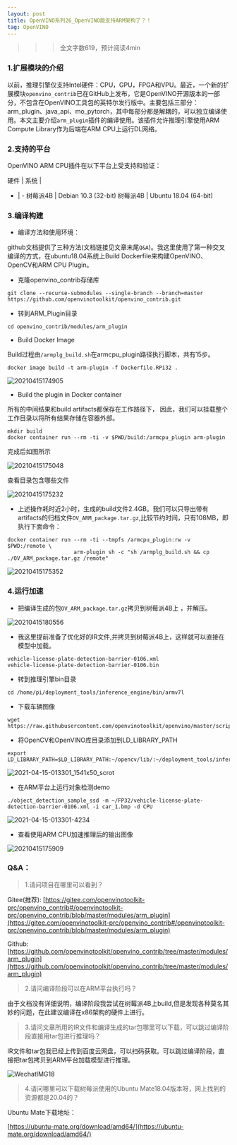 ```yaml
---
layout: post
title: OpenVINO系列26_OpenVINO能支持ARM架构了？！
tag: OpenVINO
---
```


>>> 全文字数619，预计阅读4min

### 1.扩展模块的介绍

以前，推理引擎仅支持Intel硬件：CPU，GPU，FPGA和VPU。最近，一个新的扩展模块`openvino_contrib`已在GitHub上发布，它是OpenVINO开源版本的一部分，不包含在OpenVINO工具包的英特尔发行版中。主要包括三部分：arm_plugin、java_api、mo_pytorch，其中每部分都是解耦的，可以独立编译使用。本文主要介绍`arm_plugin`插件的编译使用。该插件允许推理引擎使用ARM Compute Library作为后端在ARM CPU上运行DL网络。


### 2.支持的平台

OpenVINO ARM CPU插件在以下平台上受支持和验证：

硬件 | 系统 | 
- | - 
树莓派4B | Debian 10.3 (32-bit)
树莓派4B | Ubuntu 18.04 (64-bit)

### 3.编译构建

- 编译方法和使用环境：

github文档提供了三种方法(文档链接见文章末尾`Q&A`)。我这里使用了第一种交叉编译的方式，在ubuntu18.04系统上Build Dockerfile来构建OpenVINO、OpenCV和ARM CPU Plugin。

- 克隆openvino_contrib存储库

```
git clone --recurse-submodules --single-branch --branch=master https://github.com/openvinotoolkit/openvino_contrib.git 
```

- 转到ARM_Plugin目录

```
cd openvino_contrib/modules/arm_plugin
```

- Build Docker Image

Build过程由`/armplg_build.sh`在armcpu_plugin路径执行脚本，共有15步。

```
docker image build -t arm-plugin -f Dockerfile.RPi32 .
```

![20210415174905](https://cdn.jsdelivr.net/gh/luckykang/picture_bed/blogs_images/20210415174905.png)

- Build the plugin in Docker container

所有的中间结果和build artifacts都保存在工作路径下，
因此，我们可以挂载整个工作目录以将所有结果存储在容器外部。

```
mkdir build
docker container run --rm -ti -v $PWD/build:/armcpu_plugin arm-plugin
```

完成后如图所示

![20210415175048](https://cdn.jsdelivr.net/gh/luckykang/picture_bed/blogs_images/20210415175048.png)

查看目录包含哪些文件

![20210415175232](https://cdn.jsdelivr.net/gh/luckykang/picture_bed/blogs_images/20210415175232.png)


- 上述操作耗时近2小时，生成的build文件2.4GB。我们可以只导出带有artifacts的归档文件`OV_ARM_package.tar.gz`,比较节约时间，只有108MB，即执行下面命令：


```
docker container run --rm -ti --tmpfs /armcpu_plugin:rw -v $PWD:/remote \
                     arm-plugin sh -c "sh /armplg_build.sh && cp ./OV_ARM_package.tar.gz /remote"
```


![20210415175352](https://cdn.jsdelivr.net/gh/luckykang/picture_bed/blogs_images/20210415175352.png)


### 4.运行加速

- 把编译生成的包`OV_ARM_package.tar.gz`拷贝到树莓派4B上
，并解压。

![20210415180556](https://cdn.jsdelivr.net/gh/luckykang/picture_bed/blogs_images/20210415180556.png)


- 我这里提前准备了优化好的IR文件,并拷贝到树莓派4B上，这样就可以直接在模型中加载。

```
vehicle-license-plate-detection-barrier-0106.xml
vehicle-license-plate-detection-barrier-0106.bin
```

- 转到推理引擎bin目录

```
cd /home/pi/deployment_tools/inference_engine/bin/armv7l
```
- 下载车辆图像

```
wget https://raw.githubusercontent.com/openvinotoolkit/openvino/master/scripts/demo/car_1.bmp
```

- 将OpenCV和OpenVINO库目录添加到LD_LIBRARY_PATH

```
export LD_LIBRARY_PATH=$LD_LIBRARY_PATH:~/opencv/lib/:~/deployment_tools/inference_engine/lib/armv7l/
```

![2021-04-15-013301_1541x50_scrot](https://cdn.jsdelivr.net/gh/luckykang/picture_bed/blogs_images/2021-04-15-013301_1541x50_scrot.png)

- 在ARM平台上运行对象检测demo

```
./object_detection_sample_ssd -m ~/FP32/vehicle-license-plate-detection-barrier-0106.xml -i car_1.bmp -d CPU
```

![2021-04-15-013301-4234](https://cdn.jsdelivr.net/gh/luckykang/picture_bed/blogs_images/2021-04-15-013301-4234.gif)


- 查看使用ARM CPU加速推理后的输出图像

![20210415175909](https://cdn.jsdelivr.net/gh/luckykang/picture_bed/blogs_images/20210415175909.png)


### Q&A：

> 1.请问项目在哪里可以看到？

Gitee(推荐):
[https://gitee.com/openvinotoolkit-prc/openvino_contrib#/openvinotoolkit-prc/openvino_contrib/blob/master/modules/arm_plugin](https://gitee.com/openvinotoolkit-prc/openvino_contrib#/openvinotoolkit-prc/openvino_contrib/blob/master/modules/arm_plugin)

Github:
[https://github.com/openvinotoolkit/openvino_contrib/tree/master/modules/arm_plugin](https://github.com/openvinotoolkit/openvino_contrib/tree/master/modules/arm_plugin)

> 2.请问编译阶段可以在ARM平台执行吗？

由于文档没有详细说明，编译阶段我尝试在树莓派4B上build,但是发现各种莫名其妙的问题，在此建议编译在x86架构的硬件上进行。

> 3.请问文章所用的IR文件和编译生成的tar包哪里可以下载，可以跳过编译阶段直接用tar包进行推理吗？

IR文件和tar包我已经上传到百度云网盘，可以扫码获取。可以跳过编译阶段，直接把tar包拷贝到ARM平台加载模型进行推理。

![WechatIMG18](https://cdn.jsdelivr.net/gh/luckykang/picture_bed/blogs_images/WechatIMG18.jpeg)

> 4.请问哪里可以下载树莓派使用的Ubuntu Mate18.04版本呀，网上找到的资源都是20.04的？

Ubuntu Mate下载地址：

[https://ubuntu-mate.org/download/amd64/](https://ubuntu-mate.org/download/amd64/)
